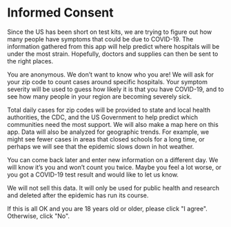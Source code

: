 # Informed Consent

Since the US has been short on test kits, we are trying to figure out how many people have symptoms that could be due to COVID-19. The information gathered from this app will help predict where hospitals will be under the most strain. Hopefully, doctors and supplies can then be sent to the right places.

You are anonymous. We don’t want to know who you are! We will ask for your zip code to count cases around specific hospitals. Your symptom severity will be used to guess how likely it is that you have COVID-19, and to see how many people in your region are becoming severely sick.

Total daily cases for zip codes will be provided to state and local health authorities, the CDC, and the US Government to help predict which communities need the most support. We will also make a map here on this app. Data will also be analyzed for geographic trends. For example, we might see fewer cases in areas that closed schools for a long time, or perhaps we will see that the epidemic slows down in hot weather.

You can come back later and enter new information on a different day. We will know it’s you and won’t count you twice. Maybe you feel a lot worse, or you got a COVID-19 test result and would like to let us know.

We will not sell this data. It will only be used for public health and research and deleted after the epidemic has run its course.

If this is all OK and you are 18 years old or older, please click "I agree". Otherwise, click "No". 